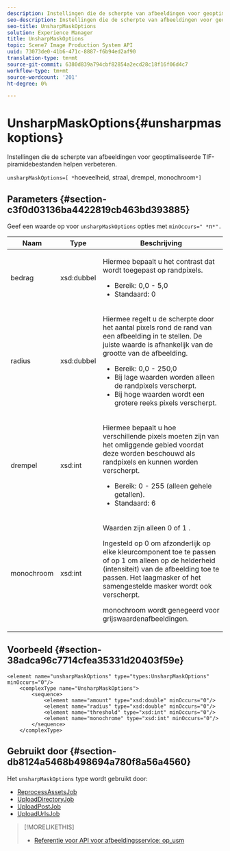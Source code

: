 ```yaml
---
description: Instellingen die de scherpte van afbeeldingen voor geoptimaliseerde TIF-piramidebestanden helpen verbeteren.
seo-description: Instellingen die de scherpte van afbeeldingen voor geoptimaliseerde TIF-piramidebestanden helpen verbeteren.
seo-title: UnsharpMaskOptions
solution: Experience Manager
title: UnsharpMaskOptions
topic: Scene7 Image Production System API
uuid: 73073de0-41b6-471c-8887-f6b94ed2af90
translation-type: tm+mt
source-git-commit: 6380d839a794cbf82854a2ecd28c18f16f06d4c7
workflow-type: tm+mt
source-wordcount: '201'
ht-degree: 0%

---
```



# UnsharpMaskOptions{#unsharpmaskoptions}

Instellingen die de scherpte van afbeeldingen voor geoptimaliseerde TIF-piramidebestanden helpen verbeteren.

`unsharpMaskOptions=[ *`hoeveelheid, straal, drempel, monochroom`*]`

## Parameters {#section-c3f0d03136ba4422819cb463bd393885}

Geef een waarde op voor `unsharpMaskOptions` opties met `minOccurs=" *`n`*".`

<table id="table_D1392963C5694969A9D546F82DB6F45C">
 <thead>
  <tr>
   <th colname="col1" class="entry"> Naam </th>
   <th colname="col2" class="entry"> Type </th>
   <th colname="col3" class="entry"> Beschrijving </th>
  </tr>
 </thead>
 <tbody>
  <tr>
   <td colname="col1"><span class="codeph"><span class="varname"> bedrag</span></span></td>
   <td colname="col2"><span class="codeph"> xsd:dubbel</span></td>
   <td colname="col3"><p>Hiermee bepaalt u het contrast dat wordt toegepast op randpixels. 
     <ul id="ul_7AA17E354EE64BC4A5BEAE853FF17191">
      <li id="li_42FB21C7ED884E1DB03274130B8DCB10">Bereik: 0,0 - 5,0 </li>
      <li id="li_E980CAA1A9C54D60A121F21C964820FF">Standaard: 0 </li>
     </ul></p></td>
  </tr>
  <tr>
   <td colname="col1"><span class="codeph"><span class="varname"> radius</span></span></td>
   <td colname="col2"><span class="codeph"> xsd:dubbel</span></td>
   <td colname="col3"><p>Hiermee regelt u de scherpte door het aantal pixels rond de rand van een afbeelding in te stellen. De juiste waarde is afhankelijk van de grootte van de afbeelding. 
     <ul id="ul_D4391CD407DE4B48AF4523EBD85D0D40">
      <li id="li_8AEF11A489484EFD91416F8A03C4DB25">Bereik: 0,0 - 250,0 </li>
      <li id="li_9F1D1B52AFBA46B8BDCDF99A21140002">Bij lage waarden worden alleen de randpixels verscherpt. </li>
      <li id="li_7D9FD8AA4899404283D7AB596364A4AF">Bij hoge waarden wordt een grotere reeks pixels verscherpt. </li>
     </ul></p></td>
  </tr>
  <tr>
   <td colname="col1"><span class="codeph"><span class="varname"> drempel</span></span></td>
   <td colname="col2"><span class="codeph"> xsd:int</span></td>
   <td colname="col3"><p>Hiermee bepaalt u hoe verschillende pixels moeten zijn van het omliggende gebied voordat deze worden beschouwd als randpixels en kunnen worden verscherpt. 
     <ul id="ul_117E556E3ECF42CC878DD80D338D19CA">
      <li id="li_CFEE76DB78BF437E8463C9089486F8A6">Bereik: 0 - 255 (alleen gehele getallen). </li>
      <li id="li_77113DC2698A4D48B11288718766E6A2">Standaard: 6 </li>
     </ul></p></td>
  </tr>
  <tr>
   <td colname="col1"><span class="codeph"><span class="varname"> monochroom</span></span></td>
   <td colname="col2"><span class="codeph"> xsd:int</span></td>
   <td colname="col3"><p>Waarden zijn alleen <span class="codeph"> 0</span> of <span class="codeph"> 1</span> . </p><p>Ingesteld op <span class="codeph"> 0</span> om afzonderlijk op elke kleurcomponent toe te passen of op <span class="codeph"> 1</span> om alleen op de helderheid (intensiteit) van de afbeelding toe te passen. Het laagmasker of het samengestelde masker wordt ook verscherpt. </p><p><span class="codeph"><span class="varname"> monochroom</span></span> wordt genegeerd voor grijswaardenafbeeldingen. </p></td>
  </tr>
 </tbody>
</table>

## Voorbeeld {#section-38adca96c7714cfea35331d20403f59e}

```
<element name="unsharpMaskOptions" type="types:UnsharpMaskOptions" minOccurs="0"/>
    <complexType name="UnsharpMaskOptions">
        <sequence>
            <element name="amount" type="xsd:double" minOccurs="0"/>
            <element name="radius" type="xsd:double" minOccurs="0"/>
            <element name="threshold" type="xsd:int" minOccurs="0"/>
            <element name="monochrome" type="xsd:int" minOccurs="0"/>        
        </sequence>
    </complexType>
```

## Gebruikt door {#section-db8124a5468b498694a780f8a56a4560}

Het `unsharpMaskOptions` type wordt gebruikt door:

* [ReprocessAssetsJob](../../types/c-data-types/r-reprocess-assets-job.md#reference-a303f7832ae44fdab1dca7cc8bef3fa3)
* [UploadDirectoryJob](../../types/c-data-types/r-upload-directory-job.md#reference-e707ebf53b074c49ad983d1886e0bbb6)
* [UploadPostJob](../../types/c-data-types/r-upload-post-job.md#reference-bca2339b593f4637a687c33937215ef4)
* [UploadUrlsJob](../../types/c-data-types/r-upload-urls-job.md#reference-8e9bc895268c4321b233dbeadc990398)

>[!MORELIKETHIS]
>
>* [Referentie voor API voor afbeeldingsservice: op_usm](https://docs.adobe.com/content/help/en/dynamic-media-developer-resources/image-serving-api/image-serving-api/http-protocol-reference/command-reference/r-op-usm.html)

